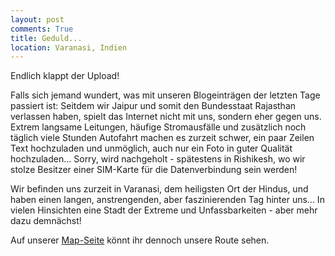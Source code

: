 ```yaml
---
layout: post
comments: True
title: Geduld...
location: Varanasi, Indien
---
```

<p>
Endlich klappt der Upload!
</p>
<p>
Falls sich jemand wundert, was mit unseren Blogeinträgen der letzten Tage passiert ist: Seitdem wir Jaipur und somit den Bundesstaat Rajasthan verlassen haben, spielt das Internet nicht mit uns, sondern eher gegen uns. Extrem langsame Leitungen, häufige Stromausfälle und zusätzlich noch täglich viele Stunden Autofahrt machen es zurzeit schwer, ein paar Zeilen Text hochzuladen und unmöglich, auch nur ein Foto in guter Qualität hochzuladen... Sorry, wird nachgeholt - spätestens in Rishikesh, wo wir stolze Besitzer einer SIM-Karte für die Datenverbindung sein werden!
</p>
<p>
Wir befinden uns zurzeit in Varanasi, dem heiligsten Ort der Hindus, und haben einen langen, anstrengenden, aber faszinierenden Tag hinter uns... In vielen Hinsichten eine Stadt der Extreme und Unfassbarkeiten - aber mehr dazu demnächst!
</p>
<!--more-->
<p>
Auf unserer <a href='http://blog.whataboutas.at/map/'>Map-Seite</a> könnt ihr dennoch unsere Route sehen.
</p>